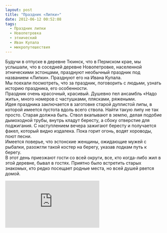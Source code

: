 ```yaml
---
layout: post
title: "Праздник «Липки»"
date: 2012-06-12 00:52:08
tags:
  - Праздник липки
  - Новопетровка
  - этнический
  - Иван Купала
  - микропутешествия
---
```

Будучи в отпуске в деревне Тюинск, что в Пермском крае, мы услышали, что
в соседней деревне Новопетровке, населенной этническими эстонцами,
празднуют необычный праздник под названием «Липки». Празднуют его на
Ивана Купала.  
Мы поехали посмотреть, что за праздник, поговорить с людьми, узнать
историю праздника, его особенности.  
Праздник очень красочный, красивый. Душевно пел ансамбль «Надо жить»,
много номеров с частушками, плясками, ряжеными.  
Идея праздника заключается в заготовке старой дуплистой липы, в которой
имеется пустота вдоль всего ствола. Найти такую липу не так просто.
Старая должна быть. Ствол вкапывают в землю, делая подобие дымоходной
трубы, внутрь кладут бересту, а сбоку отверстие для поджигания. С
наступлением вечера зажигают бересту и получается факел, который видно
издалека. Пока горит огонь, водят хороводы, поют песни.  
Имеется поверье, что эстонские женщины, ожидающие мужей с рыбалки,
разожгли такой костер на берегу, указав лодкам путь к берегу.  
В этот день приезжают гости со всей округи, все, кто когда-либо жил в
этой деревне, бывал в гостях. Приятно было встретить старых знакомых,
кто редко посещает родные места, но всей душей рвется домой.

<div class="video">
  <iframe src="https://www.youtube.com/embed/Phh56NoxmFM" frameborder="0" allowfullscreen></iframe>
</div>
